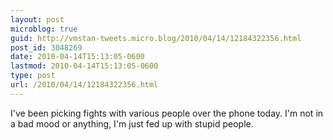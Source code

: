 ```yaml
---
layout: post
microblog: true
guid: http://vmstan-tweets.micro.blog/2010/04/14/12184322356.html
post_id: 3048269
date: 2010-04-14T15:13:05-0600
lastmod: 2010-04-14T15:13:05-0600
type: post
url: /2010/04/14/12184322356.html
---
```

I've been picking fights with various people over the phone today. I'm not in a bad mood or anything, I'm just fed up with stupid people.
